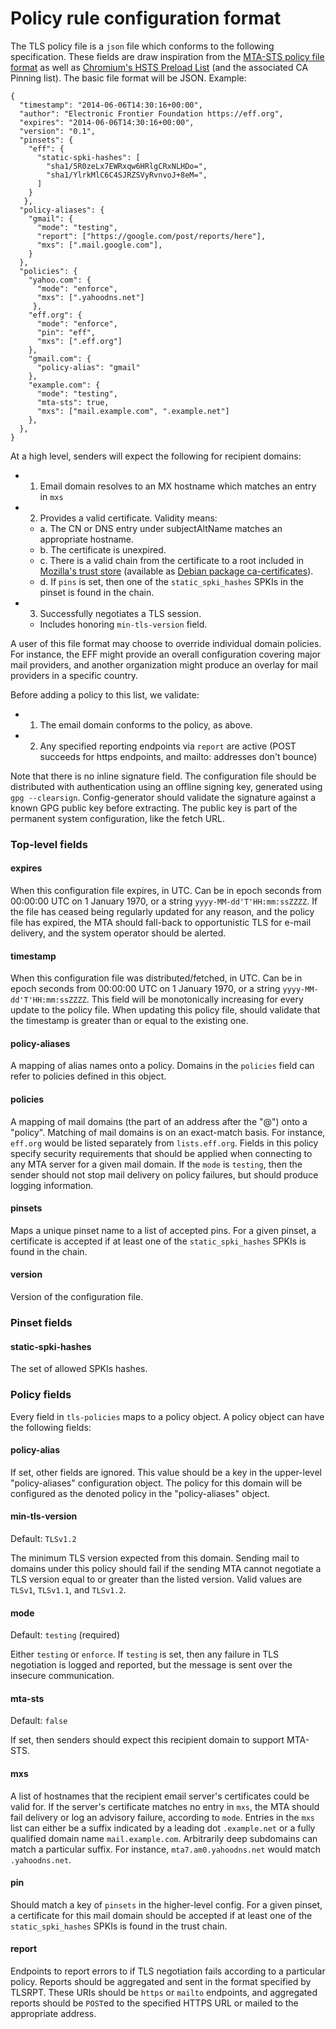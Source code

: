 # Policy rule configuration format

The TLS policy file is a `json` file which conforms to the following specification. These fields are draw inspiration from the [MTA-STS policy file format](https://tools.ietf.org/html/draft-ietf-uta-mta-sts-14) as well as [Chromium's HSTS Preload List](https://src.chromium.org/chrome/trunk/src/net/http/transport_security_state_static.json) (and the associated CA Pinning list).
The basic file format will be JSON. Example:

```
{
  "timestamp": "2014-06-06T14:30:16+00:00",
  "author": "Electronic Frontier Foundation https://eff.org",
  "expires": "2014-06-06T14:30:16+00:00",
  "version": "0.1",
  "pinsets": {
    "eff": {
      "static-spki-hashes": [
        "sha1/5R0zeLx7EWRxqw6HRlgCRxNLHDo=",
        "sha1/YlrkMlC6C4SJRZSVyRvnvoJ+8eM=",
      ]
    }
   },
  "policy-aliases": {
    "gmail": {
      "mode": "testing",
      "report": ["https://google.com/post/reports/here"],
      "mxs": [".mail.google.com"],
    }
  },
  "policies": {
    "yahoo.com": {
      "mode": "enforce",
      "mxs": [".yahoodns.net"]
     },
    "eff.org": {
      "mode": "enforce",
      "pin": "eff",
      "mxs": [".eff.org"]
    },
    "gmail.com": {
      "policy-alias": "gmail"
    },
    "example.com": {
      "mode": "testing",
      "mta-sts": true,
      "mxs": ["mail.example.com", ".example.net"]
    },
  },
}
```

At a high level, senders will expect the following for recipient domains:
 - 1. Email domain resolves to an MX hostname which matches an entry in `mxs`
 - 2. Provides a valid certificate. Validity means:
    - a. The CN or DNS entry under subjectAltName matches an appropriate hostname.
    - b. The certificate is unexpired.
    - c. There is a valid chain from the certificate to a root included in [Mozilla's trust store](https://www.mozilla.org/en-US/about/governance/policies/security-group/certs/included/) (available as [Debian package ca-certificates](https://packages.debian.org/sid/ca-certificates)).
    - d. If `pins` is set, then one of the `static_spki_hashes` SPKIs in the pinset is found in the chain.
 - 3. Successfully negotiates a TLS session.
    - Includes honoring `min-tls-version` field.

A user of this file format may choose to override individual domain policies. For instance, the EFF might provide an overall configuration covering major mail providers, and another organization might produce an overlay for mail providers in a specific country.

Before adding a policy to this list, we validate:
 - 1. The email domain conforms to the policy, as above.
 - 2. Any specified reporting endpoints via `report` are active (POST succeeds for https endpoints, and mailto: addresses don't bounce)

Note that there is no inline signature field. The configuration file should be distributed with authentication using an offline signing key, generated using `gpg --clearsign`. Config-generator should validate the signature against a known GPG public key before extracting. The public key is part of the permanent system configuration, like the fetch URL.

### Top-level fields
#### expires
When this configuration file expires, in UTC. Can be in epoch seconds from 00:00:00 UTC on 1 January 1970, or a string `yyyy-MM-dd'T'HH:mm:ssZZZZ`. If the file has ceased being regularly updated for any reason, and the policy file has expired, the MTA should fall-back to opportunistic TLS for e-mail delivery, and the system operator should be alerted.

#### timestamp
When this configuration file was distributed/fetched, in UTC. Can be in epoch seconds from 00:00:00 UTC on 1 January 1970, or a string `yyyy-MM-dd'T'HH:mm:ssZZZZ`. This field will be monotonically increasing for every update to the policy file. When updating this policy file, should validate that the timestamp is greater than or equal to the existing one.

#### policy-aliases
A mapping of alias names onto a policy. Domains in the `policies` field can refer to policies defined in this object.

#### policies
A mapping of mail domains (the part of an address after the "@") onto a "policy". Matching of mail domains is on an exact-match basis. For instance, `eff.org` would be listed separately from `lists.eff.org`. Fields in this policy specify security requirements that should be applied when connecting to any MTA server for a given mail domain. If the `mode` is `testing`, then the sender should not stop mail delivery on policy failures, but should produce logging information.

#### pinsets
Maps a unique pinset name to a list of accepted pins. For a given pinset, a certificate is accepted if at least one of the `static_spki_hashes` SPKIs is found in the chain.

#### version
Version of the configuration file.

### Pinset fields
#### static-spki-hashes
The set of allowed SPKIs hashes.

### Policy fields
Every field in `tls-policies` maps to a policy object. A policy object can have the following fields:

#### policy-alias

If set, other fields are ignored. This value should be a key in the upper-level "policy-aliases" configuration object. The policy for this domain will be configured as the denoted policy in the "policy-aliases" object.

#### min-tls-version
Default: `TLSv1.2`

The minimum TLS version expected from this domain. Sending mail to domains under this policy should fail if the sending MTA cannot negotiate a TLS version equal to or greater than the listed version. Valid values are `TLSv1`, `TLSv1.1`, and `TLSv1.2`.

#### mode
Default: `testing` (required)

Either `testing` or `enforce`. If `testing` is set, then any failure in TLS negotiation is logged and reported, but the message is sent over the insecure communication.

#### mta-sts
Default: `false`

If set, then senders should expect this recipient domain to support MTA-STS.

#### mxs

A list of hostnames that the recipient email server's certificates could be valid for. If the server's certificate matches no entry in `mxs`, the MTA should fail delivery or log an advisory failure, according to `mode`. Entries in the `mxs` list can either be a suffix indicated by a leading dot `.example.net` or a fully qualified domain name `mail.example.com`. Arbitrarily deep subdomains can match a particular suffix. For instance, `mta7.am0.yahoodns.net` would match `.yahoodns.net`.

#### pin

Should match a key of `pinsets` in the higher-level config. For a given pinset, a certificate for this mail domain should be accepted if at least one of the `static_spki_hashes` SPKIs is found in the trust chain.

#### report

Endpoints to report errors to if TLS negotiation fails according to a particular policy. Reports should be aggregated and sent in the format specified by TLSRPT. These URIs should be `https` or `mailto` endpoints, and aggregated reports should be `POST`ed to the specified HTTPS URL or mailed to the appropriate address.
